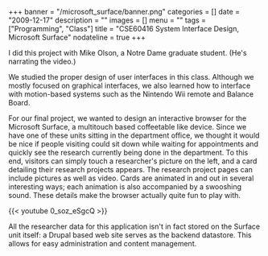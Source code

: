+++
banner = "/microsoft_surface/banner.png"
categories = []
date = "2009-12-17"
description = ""
images = []
menu = ""
tags = ["Programming", "Class"]
title = "CSE60416 System Interface Design, Microsoft Surface"
nodateline = true
+++

I did this project with Mike Olson, a Notre Dame graduate student. (He's narrating the video.)

We studied the proper design of user interfaces in this class. Although we mostly focused on graphical interfaces, we also learned how to interface with motion-based systems such as the Nintendo Wii remote and Balance Board.

For our final project, we wanted to design an interactive browser for the Microsoft Surface, a multitouch based coffeetable like device. Since we have one of these units sitting in the department office, we thought it would be nice if people visiting could sit down while waiting for appointments and quickly see the research currently being done in the department. To this end, visitors can simply touch a researcher's picture on the left, and a card detailing their research projects appears. The research project pages can include pictures as well as video. Cards are animated in and out in several interesting ways; each animation is also accompanied by a swooshing sound. These details make the browser actually quite fun to play with.

{{< youtube 0_soz_eSgcQ >}}

All the researcher data for this application isn't in fact stored on the Surface unit itself: a Drupal based web site serves as the backend datastore. This allows for easy administration and content management.

